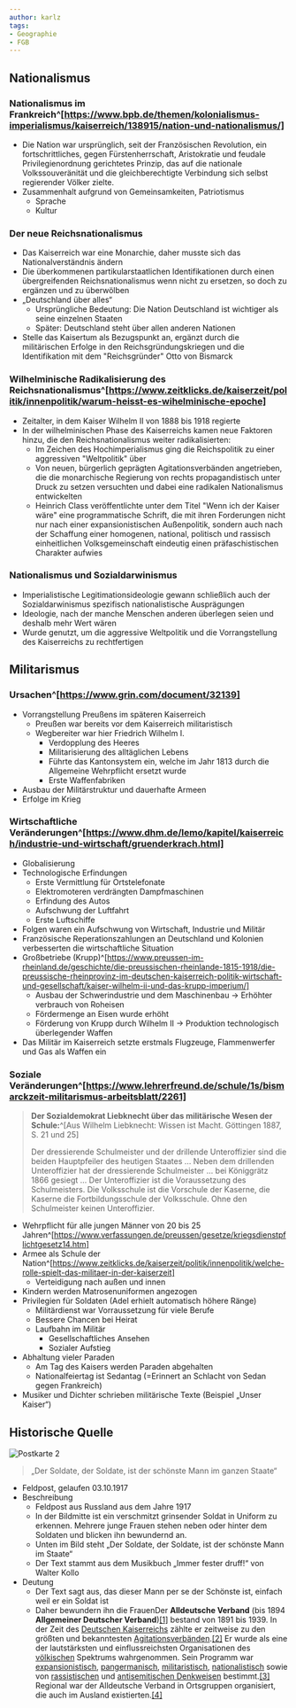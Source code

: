 ```yaml
---
author: karlz
tags:
- Geographie
- FGB
---
```


## Nationalismus

### Nationalismus im Frankreich^[https://www.bpb.de/themen/kolonialismus-imperialismus/kaiserreich/138915/nation-und-nationalismus/]

- Die Nation war ursprünglich, seit der Französischen Revolution, ein fortschrittliches, gegen Fürstenherrschaft, Aristokratie und feudale Privilegienordnung gerichtetes Prinzip, das auf die nationale Volkssouveränität und die gleichberechtigte Verbindung sich selbst regierender Völker zielte. 
- Zusammenhalt aufgrund von Gemeinsamkeiten, Patriotismus
	- Sprache
	- Kultur

### Der neue Reichsnationalismus

- Das Kaiserreich war eine Monarchie, daher musste sich das Nationalverständnis ändern
- Die überkommenen partikularstaatlichen Identifikationen durch einen übergreifenden Reichsnationalismus wenn nicht zu ersetzen, so doch zu ergänzen und zu überwölben
- „Deutschland über alles“
	- Ursprüngliche Bedeutung: Die Nation Deutschland ist wichtiger als seine einzelnen Staaten
	- Später: Deutschland steht über allen anderen Nationen
- Stelle das Kaisertum als Bezugspunkt an, ergänzt durch die militärischen Erfolge in den Reichsgründungskriegen und die Identifikation mit dem "Reichsgründer" Otto von Bismarck

### Wilhelminische Radikalisierung des Reichsnationalismus^[https://www.zeitklicks.de/kaiserzeit/politik/innenpolitik/warum-heisst-es-wihelminische-epoche]

- Zeitalter, in dem Kaiser Wilhelm II von 1888 bis 1918 regierte
- In der wilhelminischen Phase des Kaiserreichs kamen neue Faktoren hinzu, die den Reichsnationalismus weiter radikalisierten: 
	- Im Zeichen des Hochimperialismus ging die Reichspolitik zu einer aggressiven "Weltpolitik" über
	- Von neuen, bürgerlich geprägten Agitationsverbänden angetrieben, die die monarchische Regierung von rechts propagandistisch unter Druck zu setzen versuchten und dabei eine radikalen Nationalismus entwickelten
	- Heinrich Class veröffentlichte unter dem Titel "Wenn ich der Kaiser wäre" eine programmatische Schrift, die mit ihren Forderungen nicht nur nach einer expansionistischen Außenpolitik, sondern auch nach der Schaffung einer homogenen, national, politisch und rassisch einheitlichen Volksgemeinschaft eindeutig einen präfaschistischen Charakter aufwies

### Nationalismus und Sozialdarwinismus

- Imperialistische Legitimationsideologie gewann schließlich auch der Sozialdarwinismus spezifisch nationalistische Ausprägungen
- Ideologie, nach der manche Menschen anderen überlegen seien und deshalb mehr Wert wären
- Wurde genutzt, um die aggressive Weltpolitik und die Vorrangstellung des Kaiserreichs zu rechtfertigen

## Militarismus

### Ursachen^[https://www.grin.com/document/32139]

- Vorrangstellung Preußens im späteren Kaiserreich
	- Preußen war bereits vor dem Kaiserreich militaristisch
	- Wegbereiter war hier Friedrich Wilhelm I.
		- Verdopplung des Heeres
		- Militarisierung des alltäglichen Lebens
		- Führte das Kantonsystem ein, welche im Jahr 1813 durch die Allgemeine Wehrpflicht ersetzt wurde
		- Erste Waffenfabriken
- Ausbau der Militärstruktur und dauerhafte Armeen
- Erfolge im Krieg

### Wirtschaftliche Veränderungen^[https://www.dhm.de/lemo/kapitel/kaiserreich/industrie-und-wirtschaft/gruenderkrach.html]

- Globalisierung
- Technologische Erfindungen
	- Erste Vermittlung für Ortstelefonate
	- Elektromoteren verdrängten Dampfmaschinen
	- Erfindung des Autos
	- Aufschwung der Luftfahrt
	- Erste Luftschiffe
- Folgen waren ein Aufschwung von Wirtschaft, Industrie und Militär
- Französische Reperationszahlungen an Deutschland und Kolonien verbesserten die wirtschaftliche Situation
- Großbetriebe (Krupp)^[https://www.preussen-im-rheinland.de/geschichte/die-preussischen-rheinlande-1815-1918/die-preussische-rheinprovinz-im-deutschen-kaiserreich-politik-wirtschaft-und-gesellschaft/kaiser-wilhelm-ii-und-das-krupp-imperium/]
	- Ausbau der Schwerindustrie und dem Maschinenbau → Erhöhter verbrauch von Roheisen
	- Fördermenge an Eisen wurde erhöht
	- Förderung von Krupp durch Wilhelm II → Produktion technologisch überlegender Waffen
- Das Militär im Kaiserreich setzte erstmals Flugzeuge, Flammenwerfer und Gas als Waffen ein

### Soziale Veränderungen^[https://www.lehrerfreund.de/schule/1s/bismarckzeit-militarismus-arbeitsblatt/2261]

> **Der Sozialdemokrat Liebknecht über das militärische Wesen der Schule:**^[Aus Wilhelm Liebknecht: Wissen ist Macht. Göttingen 1887, S. 21 und 25]
> 
> Der dressierende Schulmeister und der drillende Unteroffizier sind die beiden Hauptpfeiler des heutigen Staates … Neben dem drillenden Unteroffizier hat der dressierende Schulmeister … bei Königgrätz 1866 gesiegt … Der Unteroffizier ist die Voraussetzung des Schulmeisters. Die Volksschule ist die Vorschule der Kaserne, die Kaserne die Fortbildungsschule der Volksschule. Ohne den Schulmeister keinen Unteroffizier.

- Wehrpflicht für alle jungen Männer von 20 bis 25 Jahren^[https://www.verfassungen.de/preussen/gesetze/kriegsdienstpflichtgesetz14.htm]
- Armee als Schule der Nation^[https://www.zeitklicks.de/kaiserzeit/politik/innenpolitik/welche-rolle-spielt-das-militaer-in-der-kaiserzeit]
	- Verteidigung nach außen und innen
- Kindern werden Matrosenuniformen angezogen
- Privilegien für Soldaten (Adel erhielt automatisch höhere Ränge)
	- Militärdienst war Vorraussetzung für viele Berufe
	- Bessere Chancen bei Heirat
	- Laufbahn im Militär
		- Gesellschaftliches Ansehen
		- Sozialer Aufstieg
- Abhaltung vieler Paraden
	- Am Tag des Kaisers werden Paraden abgehalten
	- Nationalfeiertag ist Sedantag (=Erinnert an Schlacht von Sedan gegen Frankreich)
- Musiker und Dichter schrieben militärische Texte (Beispiel „Unser Kaiser“)

## Historische Quelle

![Postkarte 2](Postkarte%202.jpeg)

>„Der Soldate, der Soldate, ist der schönste Mann im ganzen Staate“
- Feldpost, gelaufen 03.10.1917
- Beschreibung
	- Feldpost aus Russland aus dem Jahre 1917
	- In der Bildmitte ist ein verschmitzt grinsender Soldat in Uniform zu erkennen. Mehrere junge Frauen stehen neben oder hinter dem Soldaten und blicken ihn bewundernd an.
	- Unten im Bild steht „Der Soldate, der Soldate, ist der schönste Mann im Staate“
	- Der Text stammt aus dem Musikbuch „Immer fester druff!“ von Walter Kollo
- Deutung
	- Der Text sagt aus, das dieser Mann per se der Schönste ist, einfach weil er ein Soldat ist
	- Daher bewundern ihn die FrauenDer **Alldeutsche Verband** (bis 1894 **Allgemeiner Deutscher Verband**)[[1]](https://de.wikipedia.org/wiki/Alldeutscher_Verband#cite_note-bott-1) bestand von 1891 bis 1939. In der Zeit des [Deutschen Kaiserreichs](https://de.wikipedia.org/wiki/Deutsches_Kaiserreich "Deutsches Kaiserreich") zählte er zeitweise zu den größten und bekanntesten [Agitationsverbänden](https://de.wikipedia.org/wiki/Agitation "Agitation").[[2]](https://de.wikipedia.org/wiki/Alldeutscher_Verband#cite_note-2) Er wurde als eine der lautstärksten und einflussreichsten Organisationen des [völkischen](https://de.wikipedia.org/wiki/V%C3%B6lkische_Bewegung "Völkische Bewegung") Spektrums wahrgenommen. Sein Programm war [expansionistisch](https://de.wikipedia.org/wiki/Expansionismus "Expansionismus"), [pangermanisch](https://de.wikipedia.org/wiki/Pangermanismus "Pangermanismus"), [militaristisch](https://de.wikipedia.org/wiki/Militarismus "Militarismus"), [nationalistisch](https://de.wikipedia.org/wiki/Nationalismus "Nationalismus") sowie von [rassistischen](https://de.wikipedia.org/wiki/Rassismus "Rassismus") und [antisemitischen Denkweisen](https://de.wikipedia.org/wiki/Antisemitismus "Antisemitismus") bestimmt.[[3]](https://de.wikipedia.org/wiki/Alldeutscher_Verband#cite_note-3) Regional war der Alldeutsche Verband in Ortsgruppen organisiert, die auch im Ausland existierten.[[4]](https://de.wikipedia.org/wiki/Alldeutscher_Verband#cite_note-4)
